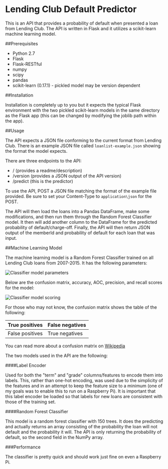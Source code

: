 # Lending Club Default Predictor

This is an API that provides a probability of default when presented a loan from Lending Club. The API is written in Flask and it utilizes a scikit-learn machine learning model.

##Prerequisites

* Python 2.7
* Flask
* Flask-RESTful
* numpy
* scipy
* pandas
* scikit-learn (0.17.1) - pickled model may be version dependent

##Installation

Installation is completely up to you but it expects the typical Flask environment with the two pickled scikit-learn models in the same directory as the Flask app (this can be changed by modifying the joblib path within the app).

##Usage

The API expects a JSON file conforming to the current format from Lending Club. There is an example JSON file called `loanlist-example.json` showing the format the model expects.

There are three endpoints to the API:

* / (provides a readme/description)
* /version (provides a JSON output of the API version)
* /predict (this is the predictor)

To use the API, POST a JSON file matching the format of the example file provided. Be sure to set your Content-Type to `application\json` for the POST.

The API will then load the loans into a Pandas DataFrame, make some modifications, and then run them through the Random Forest Classifier model. It then will add another column to the DataFrame for the predicted probability of default/charge-off. Finally, the API will then return JSON output of the memberId and probability of default for each loan that was input.

##Machine Learning Model

The machine learning model is a Random Forest Classifier trained on all Lending Club loans from 2007-2015. It has the following parameters:

![Classifier model parameters](http://images.codyhatch.com/github/rfc-model.png)

Below are the confusion matrix, accuracy, AOC, precision, and recall scores for the model:

![Classifier model scoring](http://images.codyhatch.com/github/rfc-scoring.png)

For those who may not know, the confusion matrix shows the table of the following:

True positives | False negatives
----------------|----------------
False positives  | True negatives

You can read more about a confusion matrix on [Wikipedia](https://en.wikipedia.org/wiki/Confusion_matrix)

The two models used in the API are the following:

####Label Encoder

Used for both the "term" and "grade" columns/features to encode them into labels. This, rather than one-hot encoding, was used due to the simplicity of the features and in an attempt to keep the feature size to a minimum (one of my goals was to enable this to run on a Raspberry Pi). It is important that this label encoder be loaded so that labels for new loans are consistent with those of the training set.

####Random Forest Classifier

This model is a random forest classifier with 150 trees. It does the predicting and actually returns an array consisting of the probability the loan will not default and the probability it will. The API is only returning the probability of default, so the second field in the NumPy array.

###Performance

The classifier is pretty quick and should work just fine on even a Raspberry Pi.
